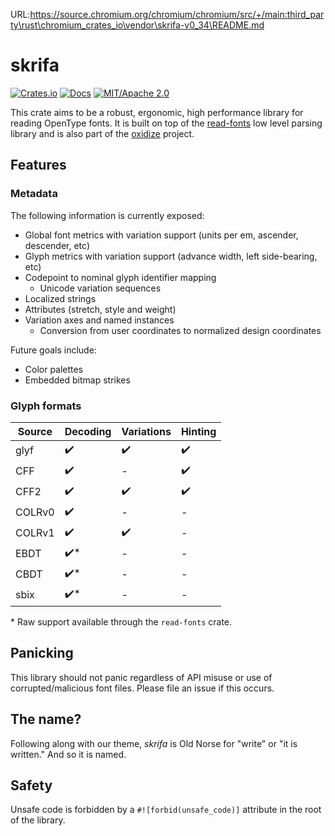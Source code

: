 URL:https://source.chromium.org/chromium/chromium/src/+/main:third_party\rust\chromium_crates_io\vendor\skrifa-v0_34\README.md
# skrifa

[![Crates.io](https://img.shields.io/crates/v/skrifa.svg)](https://crates.io/crates/skrifa)
[![Docs](https://docs.rs/skrifa/badge.svg)](https://docs.rs/skrifa)
[![MIT/Apache 2.0](https://img.shields.io/badge/license-MIT%2FApache-blue.svg)](#license)

This crate aims to be a robust, ergonomic, high performance library for reading
OpenType fonts. It is built on top of the
[read-fonts](https://github.com/googlefonts/fontations/tree/main/read-fonts)
low level parsing library and is also part of the
[oxidize](https://github.com/googlefonts/oxidize) project.

## Features

### Metadata

The following information is currently exposed:

* Global font metrics with variation support (units per em, ascender,
descender, etc)
* Glyph metrics with variation support (advance width, left side-bearing, etc)
* Codepoint to nominal glyph identifier mapping
    * Unicode variation sequences
* Localized strings
* Attributes (stretch, style and weight)
* Variation axes and named instances
    * Conversion from user coordinates to normalized design coordinates

Future goals include:

* Color palettes
* Embedded bitmap strikes

### Glyph formats

| Source | Decoding | Variations | Hinting |
|--------|----------|------------|---------|
| glyf   | ✔️      | ✔️         | ✔️     |
| CFF    | ✔️      | -          | ✔️      |
| CFF2   | ✔️      | ✔️         | ✔️     |
| COLRv0 | ✔️      | -          | -       |
| COLRv1 | ✔️      | ✔️         | -       |
| EBDT   | ✔️*     | -          | -       |
| CBDT   | ✔️*     | -          | -       |
| sbix   | ✔️*     | -          | -       |

\* Raw support available through the `read-fonts` crate.

## Panicking

This library should not panic regardless of API misuse or use of
corrupted/malicious font files. Please file an issue if this occurs.

## The name?

Following along with our theme, *skrifa* is Old Norse for "write" or "it is
written." And so it is named.

## Safety

Unsafe code is forbidden by a `#![forbid(unsafe_code)]` attribute in the root
of the library.
